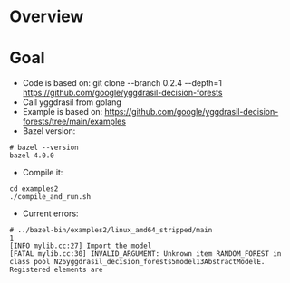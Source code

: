 # Overview

# Goal
- Code is based on: git clone --branch 0.2.4 --depth=1 https://github.com/google/yggdrasil-decision-forests
- Call yggdrasil from golang
- Example is based on: https://github.com/google/yggdrasil-decision-forests/tree/main/examples
- Bazel version:
```
# bazel --version
bazel 4.0.0
```
- Compile it:
```
cd examples2
./compile_and_run.sh
```
- Current errors:
```
# ../bazel-bin/examples2/linux_amd64_stripped/main
1
[INFO mylib.cc:27] Import the model
[FATAL mylib.cc:30] INVALID_ARGUMENT: Unknown item RANDOM_FOREST in class pool N26yggdrasil_decision_forests5model13AbstractModelE. Registered elements are
```

